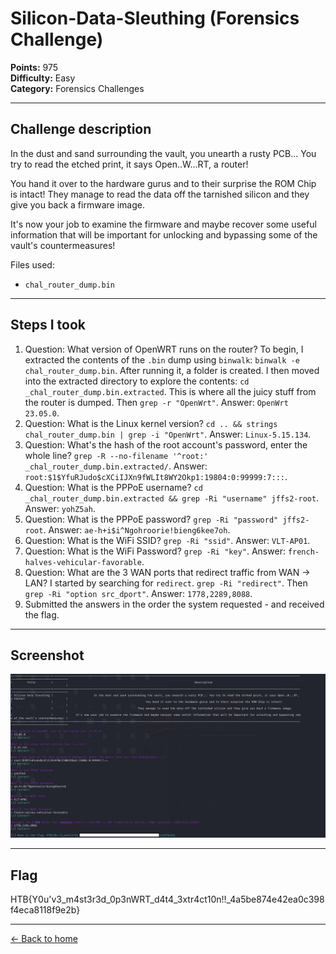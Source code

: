 # Silicon-Data-Sleuthing (Forensics Challenge)

**Points:** 975  
**Difficulty:** Easy  
**Category:** Forensics Challenges

---

## Challenge description

In the dust and sand surrounding the vault, you unearth a rusty PCB... You try to read the etched print, it says Open..W...RT, a router! 

You hand it over to the hardware gurus and to their surprise the ROM Chip is intact! 
They manage to read the data off the tarnished silicon and they give you back a firmware image. 

It's now your job to examine the firmware and maybe recover some useful information that will be important for unlocking and bypassing some of the vault's countermeasures!

Files used:
- `chal_router_dump.bin`

---

## Steps I took

1. Question: What version of OpenWRT runs on the router?
   To begin, I extracted the contents of the `.bin` dump using `binwalk`: `binwalk -e chal_router_dump.bin`. After running it, a folder is created.
   I then moved into the extracted directory to explore the contents: `cd _chal_router_dump.bin.extracted`. This is where all the juicy stuff from the router is dumped.
   Then `grep -r "OpenWrt"`. Answer: `OpenWrt 23.05.0`.
2. Question: What is the Linux kernel version?
   `cd .. && strings chal_router_dump.bin | grep -i "OpenWrt"`. Answer: `Linux-5.15.134`.
3. Question: What's the hash of the root account's password, enter the whole line?
   `grep -R --no-filename '^root:' _chal_router_dump.bin.extracted/`. Answer: `root:$1$YfuRJudo$cXCiIJXn9fWLIt8WY2Okp1:19804:0:99999:7:::`.
4. Question: What is the PPPoE username?
   `cd _chal_router_dump.bin.extracted && grep -Ri "username" jffs2-root`. Answer: `yohZ5ah`.
5. Question: What is the PPPoE password?
   `grep -Ri "password" jffs2-root`. Answer: `ae-h+i$i^Ngohroorie!bieng6kee7oh`.
6. Question: What is the WiFi SSID?
   `grep -Ri "ssid"`. Answer: `VLT-AP01`.
6. Question: What is the WiFi Password?
   `grep -Ri "key"`. Answer: `french-halves-vehicular-favorable`.
7. Question: What are the 3 WAN ports that redirect traffic from WAN -> LAN?
   I started by searching for `redirect`. `grep -Ri "redirect"`.
   Then `grep -Ri "option src_dport"`. Answer: `1778,2289,8088`.
8. Submitted the answers in the order the system requested - and received the flag.

---

## Screenshot

![Terminal view showing answers and flag](silicon_data_sleuthing.png)

---

## Flag
HTB{Y0u'v3_m4st3r3d_0p3nWRT_d4t4_3xtr4ct10n!!_4a5be874e42ea0c398f4eca8118f9e2b}

---

[← Back to home](../../README.md)
